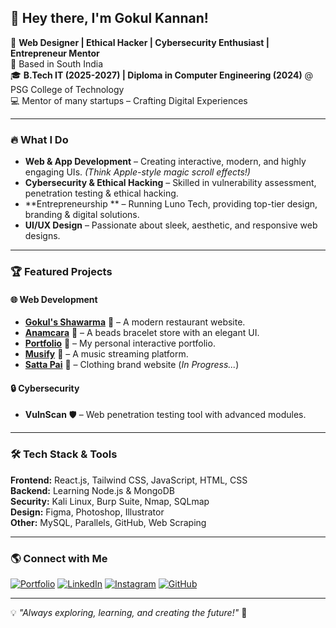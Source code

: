 ## 👋 Hey there, I'm Gokul Kannan!

🚀 **Web Designer | Ethical Hacker | Cybersecurity Enthusiast | Entrepreneur Mentor**  
📍 Based in South India  
🎓 **B.Tech IT (2025-2027) | Diploma in Computer Engineering (2024)** @ PSG College of Technology  
💻 Mentor of many startups – Crafting Digital Experiences

---

### 🔥 What I Do
- **Web & App Development** – Creating interactive, modern, and highly engaging UIs. *(Think Apple-style magic scroll effects!)*
- **Cybersecurity & Ethical Hacking** – Skilled in vulnerability assessment, penetration testing & ethical hacking.
- **Entrepreneurship ** – Running Luno Tech, providing top-tier design, branding & digital solutions.
- **UI/UX Design** – Passionate about sleek, aesthetic, and responsive web designs.

---

### 🏆 Featured Projects
#### 🌐 **Web Development**
- **[Gokul's Shawarma](https://gokuls-shawarma.netlify.app)** 🍗 – A modern restaurant website.
- **[Anamcara](https://anamcara.netlify.app)** 📿 – A beads bracelet store with an elegant UI.
- **[Portfolio](https://gokulkannan.vercel.app)** 🚀 – My personal interactive portfolio.
- **[Musify](https://gokul-musify.netlify.app)** 🎵 – A music streaming platform.
- **[Satta Pai](#)** 👕 – Clothing brand website (*In Progress...*)

#### 🔒 **Cybersecurity**
- **VulnScan** 🛡️ – Web penetration testing tool with advanced modules.

---

### 🛠️ Tech Stack & Tools
**Frontend:** React.js, Tailwind CSS, JavaScript, HTML, CSS  
**Backend:** Learning Node.js & MongoDB  
**Security:** Kali Linux, Burp Suite, Nmap, SQLmap  
**Design:** Figma, Photoshop, Illustrator  
**Other:** MySQL, Parallels, GitHub, Web Scraping

---

### 🌎 Connect with Me
[![Portfolio](https://img.shields.io/badge/Portfolio-%23000000.svg?style=for-the-badge&logo=vercel&logoColor=white)](https://gokulkannan.vercel.app)
[![LinkedIn](https://img.shields.io/badge/LinkedIn-%230077B5.svg?style=for-the-badge&logo=linkedin&logoColor=white)](https://www.linkedin.com/in/gokulkannan/)
[![Instagram](https://img.shields.io/badge/Instagram-%23E4405F.svg?style=for-the-badge&logo=instagram&logoColor=white)](https://www.instagram.com/gokul.kannan_/)
[![GitHub](https://img.shields.io/badge/GitHub-%23121011.svg?style=for-the-badge&logo=github&logoColor=white)](https://github.com/gokulkannan2006)

---

💡 *"Always exploring, learning, and creating the future!"* 🚀
